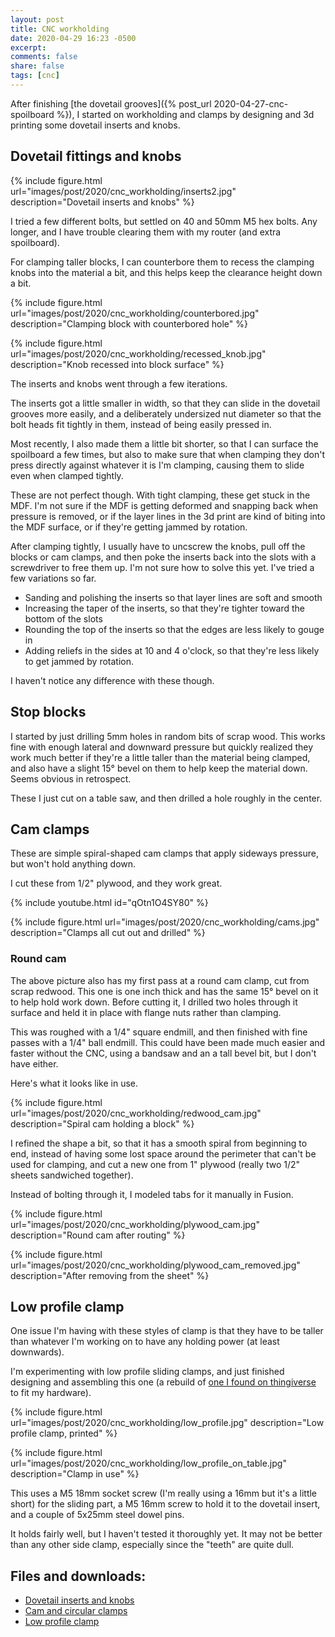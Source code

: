 ```yaml
---
layout: post
title: CNC workholding
date: 2020-04-29 16:23 -0500
excerpt:
comments: false
share: false
tags: [cnc]
---
```


After finishing [the dovetail grooves]({% post_url 2020-04-27-cnc-spoilboard %}), I started on workholding and clamps by designing and 3d printing some dovetail inserts and knobs.

## Dovetail fittings and knobs

{% include figure.html url="images/post/2020/cnc_workholding/inserts2.jpg" description="Dovetail inserts and knobs" %}

I tried a few different bolts, but settled on 40 and 50mm M5 hex bolts. Any longer, and I have trouble clearing them with my router (and extra spoilboard).

For clamping taller blocks, I can counterbore them to recess the clamping knobs into the material a bit, and this helps keep the clearance height down a bit.

{% include figure.html url="images/post/2020/cnc_workholding/counterbored.jpg" description="Clamping block with counterbored hole" %}

{% include figure.html url="images/post/2020/cnc_workholding/recessed_knob.jpg" description="Knob recessed into block surface" %}

The inserts and knobs went through a few iterations.

The inserts got a little smaller in width, so that they can slide in the dovetail grooves more easily, and a deliberately undersized nut diameter so that the bolt heads fit tightly in them, instead of being easily pressed in.

Most recently, I also made them a little bit shorter, so that I can surface the spoilboard a few times, but also to make sure that when clamping they don't press directly against whatever it is I'm clamping, causing them to slide even when clamped tightly.

These are not perfect though. With tight clamping, these get stuck in the MDF. I'm not sure if the MDF is getting deformed and snapping back when pressure is removed, or if the layer lines in the 3d print are kind of biting into the MDF surface, or if they're getting jammed by rotation.

After clamping tightly, I usually have to uncscrew the knobs, pull off the blocks or cam clamps, and then poke the inserts back into the slots with a screwdriver to free them up. I'm not sure how to solve this yet. I've tried a few variations so far.

* Sanding and polishing the inserts so that layer lines are soft and smooth
* Increasing the taper of the inserts, so that they're tighter toward the bottom of the slots
* Rounding the top of the inserts so that the edges are less likely to gouge in
* Adding reliefs in the sides at 10 and 4 o'clock, so that they're less likely to get jammed by rotation.

I haven't notice any difference with these though.

## Stop blocks

I started by just drilling 5mm holes in random bits of scrap wood. This works fine with enough lateral and downward pressure but quickly realized they work much better if they're a little taller than the material being clamped, and also have a slight 15° bevel on them to help keep the material down. Seems obvious in retrospect.

These I just cut on a table saw, and then drilled a hole roughly in the center.

## Cam clamps

These are simple spiral-shaped cam clamps that apply sideways pressure, but won't hold anything down.

I cut these from 1/2" plywood, and they work great.

{% include youtube.html id="qOtn1O4SY80" %}

{% include figure.html url="images/post/2020/cnc_workholding/cams.jpg" description="Clamps all cut out and drilled" %}

### Round cam

The above picture also has my first pass at a round cam clamp, cut from scrap redwood. This one is one inch thick and has the same 15° bevel on it to help hold work down. Before cutting it, I drilled two holes through it surface and held it in place with flange nuts rather than clamping.

This was roughed with a 1/4" square endmill, and then finished with fine passes with a 1/4" ball endmill. This could have been made much easier and faster without the CNC, using a bandsaw and an a tall bevel bit, but I don't have either.

Here's what it looks like in use.

{% include figure.html url="images/post/2020/cnc_workholding/redwood_cam.jpg" description="Spiral cam holding a block" %}

I refined the shape a bit, so that it has a smooth spiral from beginning to end, instead of having some lost space around the perimeter that can't be used for clamping, and cut a new one from 1" plywood (really two 1/2" sheets sandwiched together).

Instead of bolting through it, I modeled tabs for it manually in Fusion.

{% include figure.html url="images/post/2020/cnc_workholding/plywood_cam.jpg" description="Round cam after routing" %}

{% include figure.html url="images/post/2020/cnc_workholding/plywood_cam_removed.jpg" description="After removing from the sheet" %}

## Low profile clamp

One issue I'm having with these styles of clamp is that they have to be taller than whatever I'm working on to have any holding power (at least downwards).

I'm experimenting with low profile sliding clamps, and just finished designing and assembling this one (a rebuild of [one I found on thingiverse](https://www.thingiverse.com/thing:2910117) to fit my hardware).

{% include figure.html url="images/post/2020/cnc_workholding/low_profile.jpg" description="Low profile clamp, printed" %}

{% include figure.html url="images/post/2020/cnc_workholding/low_profile_on_table.jpg" description="Clamp in use" %}

This uses a M5 18mm socket screw (I'm really using a 16mm but it's a little short) for the sliding part, a M5 16mm screw to hold it to the dovetail insert, and a couple of 5x25mm steel dowel pins.

It holds fairly well, but I haven't tested it thoroughly yet. It may not be better than any other side clamp, especially since the "teeth" are quite dull.

## Files and downloads:

* [Dovetail inserts and knobs](https://www.prusaprinters.org/prints/30046-dovetail-cnc-workholding-hardware)
* [Cam and circular clamps](https://www.prusaprinters.org/prints/30837-cnc-cam-clamps)
* [Low profile clamp](https://www.prusaprinters.org/prints/30836-low-profile-workholding-clamp)
